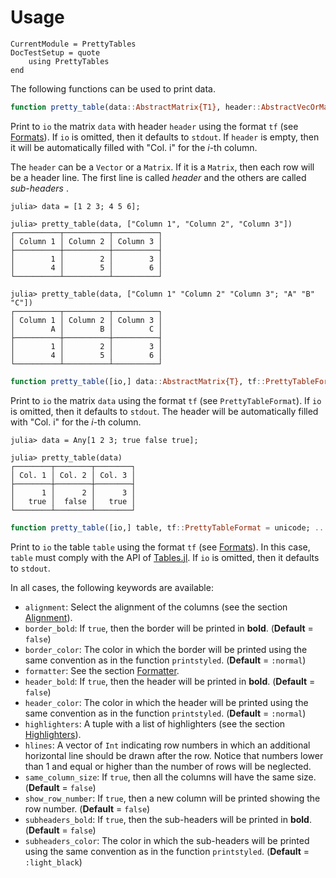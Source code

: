 Usage
=====

```@meta
CurrentModule = PrettyTables
DocTestSetup = quote
    using PrettyTables
end
```

The following functions can be used to print data.

```julia
function pretty_table(data::AbstractMatrix{T1}, header::AbstractVecOrMat{T2}; kwargs...) where {T1,T2}
```

Print to `io` the matrix `data` with header `header` using the format `tf` (see
[Formats](@ref)). If `io` is omitted, then it defaults to `stdout`. If `header`
is empty, then it will be automatically filled with "Col. i" for the *i*-th
column.

The `header` can be a `Vector` or a `Matrix`. If it is a `Matrix`, then each row
will be a header line. The first line is called *header* and the others are
called *sub-headers* .

```jldoctest
julia> data = [1 2 3; 4 5 6];

julia> pretty_table(data, ["Column 1", "Column 2", "Column 3"])
┌──────────┬──────────┬──────────┐
│ Column 1 │ Column 2 │ Column 3 │
├──────────┼──────────┼──────────┤
│        1 │        2 │        3 │
│        4 │        5 │        6 │
└──────────┴──────────┴──────────┘

julia> pretty_table(data, ["Column 1" "Column 2" "Column 3"; "A" "B" "C"])
┌──────────┬──────────┬──────────┐
│ Column 1 │ Column 2 │ Column 3 │
│        A │        B │        C │
├──────────┼──────────┼──────────┤
│        1 │        2 │        3 │
│        4 │        5 │        6 │
└──────────┴──────────┴──────────┘
```

``` julia
function pretty_table([io,] data::AbstractMatrix{T}, tf::PrettyTableFormat = unicode; ...) where T
```

Print to `io` the matrix `data` using the format `tf` (see `PrettyTableFormat`).
If `io` is omitted, then it defaults to `stdout`. The header will be
automatically filled with "Col. i" for the *i*-th column.

```jldoctest
julia> data = Any[1 2 3; true false true];

julia> pretty_table(data)
┌────────┬────────┬────────┐
│ Col. 1 │ Col. 2 │ Col. 3 │
├────────┼────────┼────────┤
│      1 │      2 │      3 │
│   true │  false │   true │
└────────┴────────┴────────┘
```

```julia
function pretty_table([io,] table, tf::PrettyTableFormat = unicode; ...)
```

Print to `io` the table `table` using the format `tf` (see [Formats](@ref)).  In
this case, `table` must comply with the API of
[Tables.jl](https://github.com/JuliaData/Tables.jl). If `io` is omitted, then it
defaults to `stdout`.

In all cases, the following keywords are available:

* `alignment`: Select the alignment of the columns (see the section
               [Alignment](@ref)).
* `border_bold`: If `true`, then the border will be printed in **bold**.
                 (**Default** = `false`)
* `border_color`: The color in which the border will be printed using the same
                  convention as in the function `printstyled`. (**Default** =
                  `:normal`)
* `formatter`: See the section [Formatter](@ref).
* `header_bold`: If `true`, then the header will be printed in **bold**.
                 (**Default** = `false`)
* `header_color`: The color in which the header will be printed using the same
                  convention as in the function `printstyled`. (**Default** =
                  `:normal`)
* `highlighters`: A tuple with a list of highlighters (see the section
                  [Highlighters](@ref)).
* `hlines`: A vector of `Int` indicating row numbers in which an additional
            horizontal line should be drawn after the row. Notice that numbers
            lower than 1 and equal or higher than the number of rows will be
            neglected.
* `same_column_size`: If `true`, then all the columns will have the same size.
                      (**Default** = `false`)
* `show_row_number`: If `true`, then a new column will be printed showing the
                     row number. (**Default** = `false`)
* `subheaders_bold`: If `true`, then the sub-headers will be printed in
                     **bold**. (**Default** = `false`)
* `subheaders_color`: The color in which the sub-headers will be printed using
                      the same convention as in the function `printstyled`.
                      (**Default** = `:light_black`)
